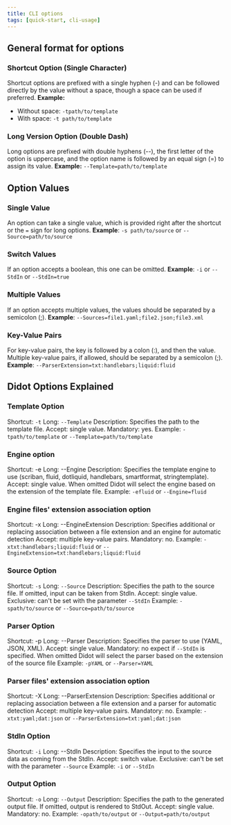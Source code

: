 ```yaml
---
title: CLI options
tags: [quick-start, cli-usage]
---
```

## General format for options

### Shortcut Option (Single Character)

Shortcut options are prefixed with a single hyphen (-) and can be followed directly by the value without a space, though a space can be used if preferred.
**Example:**

- Without space: `-tpath/to/template`
- With space: `-t path/to/template`

### Long Version Option (Double Dash)

Long options are prefixed with double hyphens (--), the first letter of the option is uppercase, and the option name is followed by an equal sign (=) to assign its value.
**Example:** `--Template=path/to/template`

## Option Values

### Single Value

An option can take a single value, which is provided right after the shortcut or the `=` sign for long options.
**Example**: `-s path/to/source` or `--Source=path/to/source`

### Switch Values

If an option accepts a boolean, this one can be omitted.
**Example**: `-i` or `--StdIn` or `--StdIn=true`

### Multiple Values

If an option accepts multiple values, the values should be separated by a semicolon (;).
**Example**: `--Sources=file1.yaml;file2.json;file3.xml`

### Key-Value Pairs

For key-value pairs, the key is followed by a colon (:), and then the value. Multiple key-value pairs, if allowed, should be separated by a semicolon (;).
**Example**: `--ParserExtension=txt:handlebars;liquid:fluid`

## Didot Options Explained

### Template Option

Shortcut: `-t`
Long: `--Template`
Description: Specifies the path to the template file.
Accept: single value.
Mandatory: yes.
Example: `-tpath/to/template` or `--Template=path/to/template`

### Engine option

Shortcut: -e
Long: --Engine
Description: Specifies the template engine to use (scriban, fluid, dotliquid, handlebars, smartformat, stringtemplate).
Accept: single value. When omitted Didot will select the engine based on the extension of the template file.
Example: `-efluid` or `--Engine=fluid`

### Engine files' extension association option

Shortcut: -x
Long: --EngineExtension
Description: Specifies additional or replacing association between a file extension and an engine for automatic detection
Accept: multiple key-value pairs.
Mandatory: no.
Example: `-xtxt:handlebars;liquid:fluid` or `--EngineExtension=txt:handlebars;liquid:fluid`

### Source Option

Shortcut: `-s`
Long: `--Source`
Description: Specifies the path to the source file. If omitted, input can be taken from StdIn.
Accept: single value.
Exclusive: can't be set with the parameter `--StdIn`
Example: `-spath/to/source` or `--Source=path/to/source`

### Parser Option

Shortcut: -p
Long: --Parser
Description: Specifies the parser to use (YAML, JSON, XML).
Accept: single value.
Mandatory: no expect if `--StdIn` is specified. When omitted Didot will select the parser based on the extension of the source file
Example: `-pYAML` or `--Parser=YAML`

### Parser files' extension association option

Shortcut: -X
Long: --ParserExtension
Description: Specifies additional or replacing association between a file extension and a parser for automatic detection
Accept: multiple key-value pairs.
Mandatory: no.
Example: `-xtxt:yaml;dat:json` or `--ParserExtension=txt:yaml;dat:json`

### StdIn Option

Shortcut: `-i`
Long: --StdIn
Description: Specifies the input to the source data as coming from the StdIn.
Accept: switch value.
Exclusive: can't be set with the parameter `--Source`
Example: `-i` or `--StdIn`

### Output Option

Shortcut: `-o`
Long: `--Output`
Description: Specifies the path to the generated output file. If omitted, output is rendered to StdOut.
Accept: single value.
Mandatory: no.
Example: `-opath/to/output` or `--Output=path/to/output`


